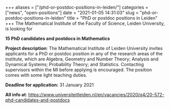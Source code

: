 +++
aliases = ["/phd-or-postdoc-positions-in-leiden/"]
categories = ["news", "open-positions"]
date = "2021-01-05 14:31:03"
slug = "phd-or-postdoc-positions-in-leiden"
title = "PhD or postdoc positions in Leiden"
+++
The Mathematical Institute of the Faculty of Science, Leiden University,
is looking for

**15 PhD candidates and postdocs in Mathematics**

**Project description**: The Mathematical Institute of Leiden University
invites applicants for a PhD or postdoc position in any of the research
areas of the institute, which are Algebra, Geometry and Number Theory;
Analysis and Dynamical Systems; Probability Theory; and Statistics.
Contacting supervisors within the MI before applying is encouraged. The
position comes with some light teaching duties.

**Deadline for application:** 31 January 2021

**All info at**:
<https://www.universiteitleiden.nl/en/vacancies/2020/q4/20-572-phd-candidates-and-postdocs>
